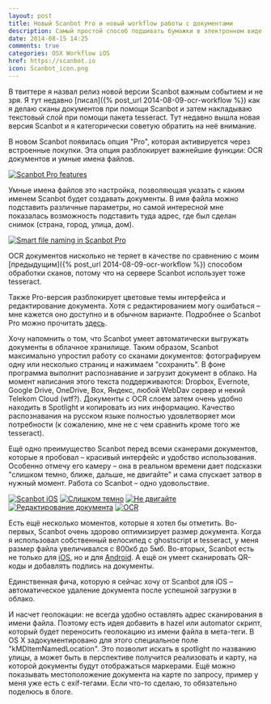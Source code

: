 ```yaml
---
layout: post
title: Новый Scanbot Pro и новый workflow работы с документами
description: Самый простой способ подшивать бумажки в электронном виде с текстовым (OCR) слоем
date: 2014-08-15 14:25
comments: true
categories: OSX Workflow iOS
href: https://scanbot.io
icon: Scanbot_icon.png
---
```


В твиттере я назвал релиз новой версии Scanbot важным событием и не зря. Я тут недавно [писал]({% post_url 2014-08-09-ocr-workflow %}) как я делаю сканы документов при помощи Scanbot и затем накладываю текстовый слой при помощи пакета tesseract. Тут недавно вышла новая версия Scanbot и я категорически советую обратить на неё внимание.

В новом Scanbot появилась опция "Pro", которая активируется через встроенные покупки. Эта опция разблокирует важнейшие функции: OCR документов и умные имена файлов.

<a class="screenshot" href="http://monosnap.com/image/FQEXoXZXCInwFjWMtLPi8AfttPwBC3.png" rel="screenshot" title="Scanbot Pro features"><img src="http://monosnap.com/image/FQEXoXZXCInwFjWMtLPi8AfttPwBC3.png" alt="Scanbot Pro features" /></a>

Умные имена файлов это настройка, позволяющая указать с каким именем Scanbot будет создавать документы. В имя файла можно подставить различные параметры, но самой интересной мне показалась возможность подставить туда адрес, где был сделан снимок (страна, город, улица, дом).

<a class="screenshot" href="http://monosnap.com/image/jQaMGo183YffzaGEZeMbst0qqrKf0q.png" rel="screenshot" title="Smart file naming in Scanbot Pro"><img src="http://monosnap.com/image/jQaMGo183YffzaGEZeMbst0qqrKf0q.png" alt="Smart file naming in Scanbot Pro" /></a>

OCR документов нисколько не теряет в качестве по сравнению с моим [предыдущим]({% post_url 2014-08-09-ocr-workflow %}) способом обработки сканов, потому что на сервере Scanbot использует тоже tesseract.

Также Pro-версия разблокирует цветовые темы интерфейса и редактирование документа. Хотя с редактированием могу ошибаться – мне кажется оно доступно и в обычном варианте. Подробнее о Scanbot Pro можно прочитать [здесь](https://scanbot.io/en/pro.html).

Хочу напомнить о том, что Scanbot умеет автоматически выгружать документы в облачное хранилище. Таким образом, Scanbot максимально упростил работу со сканами документов: фотографируем одну или несколько страниц и нажимаем "сохранить". В фоне программа выполнит распознавание и загрузит документ в облако. На момент написания этого текста поддерживаются: Dropbox, Evernote, Google Drive, OneDrive, Box, Яндекс, любой WebDav сервер и некий Telekom Cloud (wtf?). Документы с OCR слоем затем очень удобно находить в Spotlight и копировать из них информацию. Качество распознавания на русском языке полностью удовлетворяет мои потребности (к сожалению, мне не с чем сравнить кроме того же tesseract).

Ещё одно преимущество Scanbot перед всеми сканерами документов, которые я пробовал – красивый интерфейс и удобство использования. Особенно отмечу его камеру – она в реальном времени дает подсказки "слишком темно, ближе, дальше, не двигайте" и сама спускает затвор в нужный момент. Работа со Scanbot – одно удовольствие.

<a class="screenshot" href="http://monosnap.com/image/6iXYbvI7o847VGc44Wc0ZLUG67Y6Ix.png" rel="screenshot" title="Scanbot iOS"><img src="http://monosnap.com/image/6iXYbvI7o847VGc44Wc0ZLUG67Y6Ix.png" alt="Scanbot iOS" /></a>
<a class="screenshot" href="http://monosnap.com/image/vTLN6OaKZEKRlKbieqs4z479fAhfWz.png" rel="screenshot" title="Слишком темно"><img src="http://monosnap.com/image/vTLN6OaKZEKRlKbieqs4z479fAhfWz.png" alt="Слишком темно" /></a>
<a class="screenshot" href="http://monosnap.com/image/jQ2IBqE3SXRSn88HtxbJyuc6nF3j1E.png" rel="screenshot" title="Не двигайте"><img src="http://monosnap.com/image/jQ2IBqE3SXRSn88HtxbJyuc6nF3j1E.png" alt="Не двигайте" /></a>
<a class="screenshot" href="http://monosnap.com/image/HWXixUMIsevtWYTFC5qsDadsiWDRLl.png" rel="screenshot" title="Редактирование документа"><img src="http://monosnap.com/image/HWXixUMIsevtWYTFC5qsDadsiWDRLl.png" alt="Редактирование документа" /></a>
<a class="screenshot" href="http://monosnap.com/image/ceu5wXQtD8ZeJQ1dMTcysVQOLNnOOI.png" rel="screenshot" title="OCR"><img src="http://monosnap.com/image/ceu5wXQtD8ZeJQ1dMTcysVQOLNnOOI.png" alt="OCR" /></a>

Есть ещё несколько моментов, которые я хотел бы отметить. Во-первых, Scanbot очень здорово оптимизирует размер документа. Когда я использовал собственный велосипед с ghostscript и tesseract, у меня размер файла увеличивался с 800кб до 5мб. Во-вторых, Scanbot есть не только для [iOS](https://itunes.apple.com/app/id834854351?at=10lbPv), но и для [Android](https://scanbot.io/). А ещё он умеет сканировать QR-коды и добавлять подпись на документы.

Единственная фича, которую я сейчас хочу от Scanbot для iOS – автоматическое удаление документа после успешной загрузки в облако.

И насчет геолокации: не всегда удобно оставлять адрес сканирования в имени файла. Поэтому есть идея добавить в hazel или automator скрипт, который будет переносить геолокацию из имени файла в мета-теги. В OS X задокументировано для этого специальное поле "kMDItemNamedLocation". Это позволит искать в spotlight по названию улицы, а может быть в перспективе получится реализовать и карту, на которой документы будут отображаться маркерами. Ещё можно показывать местоположение документа на карте по запросу, пример у меня уже есть с exif-тегами. Если что-то сделаю, то обязательно поделюсь в блоге.